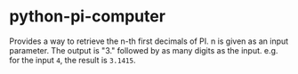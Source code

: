 # python-pi-computer

Provides a way to retrieve the n-th first decimals of PI. n is given as an input parameter. The output is "3." followed by as many digits as the input. e.g. for the input `4`, the result is `3.1415`.
